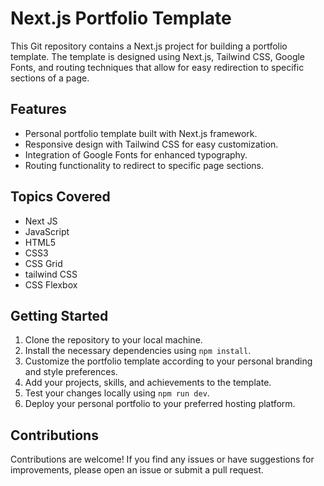 # Next.js  Portfolio Template

This Git repository contains a Next.js project for building a  portfolio template. The template is designed using Next.js, Tailwind CSS, Google Fonts, and routing techniques that allow for easy redirection to specific sections of a page.

## Features

- Personal portfolio template built with Next.js framework.
- Responsive design with Tailwind CSS for easy customization.
- Integration of Google Fonts for enhanced typography.
- Routing functionality to redirect to specific page sections.
## Topics Covered
- Next JS
- JavaScript
- HTML5
- CSS3
- CSS Grid
- tailwind CSS
- CSS Flexbox
## Getting Started

1. Clone the repository to your local machine.
2. Install the necessary dependencies using `npm install`.
3. Customize the portfolio template according to your personal branding and style preferences.
4. Add your projects, skills, and achievements to the template.
5. Test your changes locally using `npm run dev`.
6. Deploy your personal portfolio to your preferred hosting platform.

## Contributions

Contributions are welcome! If you find any issues or have suggestions for improvements, please open an issue or submit a pull request.


